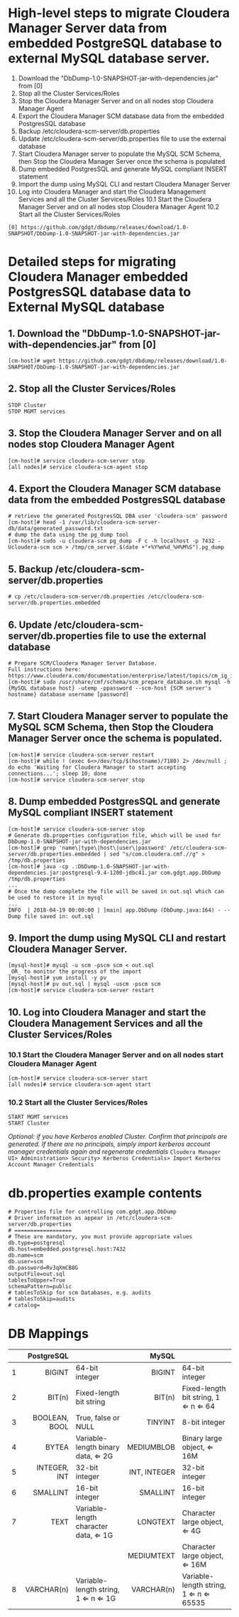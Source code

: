 # High-level steps to migrate Cloudera Manager Server data from embedded PostgreSQL database to external MySQL database server.
1. Download the "DbDump-1.0-SNAPSHOT-jar-with-dependencies.jar" from [0]
2. Stop all the Cluster Services/Roles
3. Stop the Cloudera Manager Server and on all nodes stop Cloudera Manager Agent
4. Export the Cloudera Manager SCM database data from the embedded PostgresSQL database
5. Backup /etc/cloudera-scm-server/db.properties
6. Update /etc/cloudera-scm-server/db.properties file to use the external database
7. Start Cloudera Manager server to populate the MySQL SCM Schema, then Stop the Cloudera Manager Server once the schema is populated
8. Dump embedded PostgresSQL and generate MySQL compliant INSERT statement
9. Import the dump using MySQL CLI and restart Cloudera Manager Server
10. Log into Cloudera Manager and start the Cloudera Management Services and all the Cluster Services/Roles
    10.1 Start the Cloudera Manager Server and on all nodes stop Cloudera Manager Agent
    10.2 Start all the Cluster Services/Roles

`[0] https://github.com/gdgt/dbdump/releases/download/1.0-SNAPSHOT/DbDump-1.0-SNAPSHOT-jar-with-dependencies.jar`

# Detailed steps for migrating Cloudera Manager embedded PostgresSQL database data to External MySQL database
## 1. Download the "DbDump-1.0-SNAPSHOT-jar-with-dependencies.jar" from [0]
    [cm-host]# wget https://github.com/gdgt/dbdump/releases/download/1.0-SNAPSHOT/DbDump-1.0-SNAPSHOT-jar-with-dependencies.jar

## 2. Stop all the Cluster Services/Roles
    STOP Cluster
    STOP MGMT services

## 3. Stop the Cloudera Manager Server and on all nodes stop Cloudera Manager Agent
    [cm-host]# service cloudera-scm-server stop
    [all nodes]# service cloudera-scm-agent stop

## 4. Export the Cloudera Manager SCM database data from the embedded PostgresSQL database
    # retrieve the generated PostgresSQL DBA user 'cloudera-scm' password
    [cm-host]# head -1 /var/lib/cloudera-scm-server-db/data/generated_password.txt
    # dump the data using the pg_dump tool
    [cm-host]# sudo -u cloudera-scm pg_dump -F c -h localhost -p 7432 -Ucloudera-scm scm > /tmp/cm_server.$(date +"+%Y%m%d_%H%M%S").pg_dump

## 5. Backup /etc/cloudera-scm-server/db.properties
    # cp /etc/cloudera-scm-server/db.properties /etc/cloudera-scm-server/db.properties.embedded

## 6. Update /etc/cloudera-scm-server/db.properties file to use the external database
    # Prepare SCM/Cloudera Manager Server Database.
    Full instructions here:
    https://www.cloudera.com/documentation/enterprise/latest/topics/cm_ig_installing_configuring_dbs.html#cmig_topic_5_2
    [cm-host]# sudo /usr/share/cmf/schema/scm_prepare_database.sh mysql -h {MySQL database host} -utemp -ppassword --scm-host {SCM server's hostname} database username [password]

## 7. Start Cloudera Manager server to populate the MySQL SCM Schema, then Stop the Cloudera Manager Server once the schema is populated.
    [cm-host]# service cloudera-scm-server restart
    [cm-host]# while ! (exec 6<>/dev/tcp/$(hostname)/7180) 2> /dev/null ; do echo 'Waiting for Cloudera Manager to start accepting connections...'; sleep 10; done
    [cm-host]# service cloudera-scm-server stop

## 8. Dump embedded PostgresSQL and generate MySQL compliant INSERT statement
    [cm-host]# service cloudera-scm-server stop
    # Generate db.properties configuration file, which will be used for DbDump-1.0-SNAPSHOT-jar-with-dependencies.jar
    [cm-host]# grep 'name\|type\|host\|user\|password' /etc/cloudera-scm-server/db.properties.embedded | sed "s/com.cloudera.cmf.//g" > /tmp/db.properties
    [cm-host]# java -cp .:DbDump-1.0-SNAPSHOT-jar-with-dependencies.jar:postgresql-9.4-1200-jdbc41.jar com.gdgt.app.DbDump /tmp/db.properties
    ...
    # Once the dump complete the file will be saved in out.sql which can be used to restore it in mysql
    ...
    INFO  | 2018-04-19 00:00:00 | [main] app.DbDump (DbDump.java:164) - -- Dump file saved in: out.sql

## 9. Import the dump using MySQL CLI and restart Cloudera Manager Server.
    [mysql-host]# mysql -u scm -pscm scm < out.sql
    _OR_ to monitor the progress of the import
    [mysql-host]# yum install -y pv
    [mysql-host]# pv out.sql | mysql -uscm -pscm scm
    [cm-host]# service cloudera-scm-server restart

## 10. Log into Cloudera Manager and start the Cloudera Management Services and all the Cluster Services/Roles
### 10.1 Start the Cloudera Manager Server and on all nodes start Cloudera Manager Agent
    [cm-host]# service cloudera-scm-server start
    [all nodes]# service cloudera-scm-agent start
### 10.2 Start all the Cluster Services/Roles
    START MGMT services
    START Cluster

*Optional: if you have Kerberos enabled Cluster. Confirm that principals are generated. If there are no principals, simply import kerberos account manager credentials again and regenerate credentials*
`Cloudera Manager UI> Administration> Security> Kerberos Credentials> Import Kerberos Account Manager Credentials
`

# db.properties example contents
    # Properties file for controlling com.gdgt.app.DbDump
    # Driver information as appear in /etc/cloudera-scm-server/db.properties
    # ==================
    # These are mandatory, you must provide appropriate values
    db.type=postgresql
    db.host=embedded.postgresql.host:7432
    db.name=scm
    db.user=scm
    db.password=Rv3qXmCB8G
    outputFile=out.sql
    tablesToUpper=True
    schemaPattern=public
    # tablesToSkip for scm Databases, e.g. audits
    # tablesToSkip=audits
    # catalog=

# DB Mappings

|		|	PostgreSQL	|		|	MySQL	|		|
|:-------:|---------------:|:-------|-----------:|:-------|
|	1	|	BIGINT	|	64-bit integer	|	BIGINT	|	64-bit integer	|
|	2	|	BIT(n)	|	Fixed-length bit string	|	BIT(n)	|	Fixed-length bit string, 1 ⇐ n ⇐ 64	|
|	3	|	BOOLEAN, BOOL	|	True, false or NULL	|	TINYINT	|	8-bit integer	|
|	4	|	BYTEA	|	Variable-length binary data, ⇐ 2G	|	MEDIUMBLOB	|	Binary large object, ⇐ 16M	|
|	5	|	INTEGER, INT	|	32-bit integer	|	INT, INTEGER	|	32-bit integer	|
|	6	|	SMALLINT	|	16-bit integer	|	SMALLINT	|	16-bit integer	|
|	7	|	TEXT	|	Variable-length character data, ⇐ 1G	|	LONGTEXT 	|	Character large object, ⇐ 4G	|
|       |           |                                           |   MEDIUMTEXT	|   Character large object, ⇐ 16M
|	8	|	VARCHAR(n)	|	Variable-length string, 1 ⇐ n ⇐ 1G	|	VARCHAR(n)	|	Variable-length string, 1 ⇐ n ⇐ 65535	|

